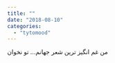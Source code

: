 ```yaml
---
title: ""
date: "2018-08-10"
categories: 
  - "tytomood"
---
```


من غم انگیز ترین شعر جهانم... تو نخوان
